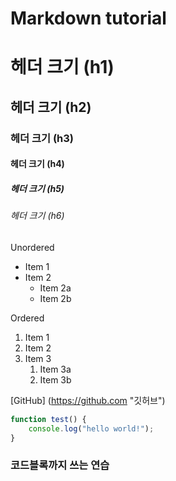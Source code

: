 # Markdown tutorial

# 헤더 크기 (h1)
## 헤더 크기 (h2)
### 헤더 크기 (h3)
#### 헤더 크기 (h4)
##### 헤더 크기 (h5)
###### 헤더 크기 (h6)

Unordered

* Item 1
* Item 2
    * Item 2a
    * Item 2b

Ordered
1. Item 1
2. Item 2
3. Item 3
    1. Item 3a
    2. Item 3b





[GitHub] (https://github.com "깃허브")

~~~ javascript
function test() {
    console.log("hello world!");
}
~~~

### 코드블록까지 쓰는 연습
